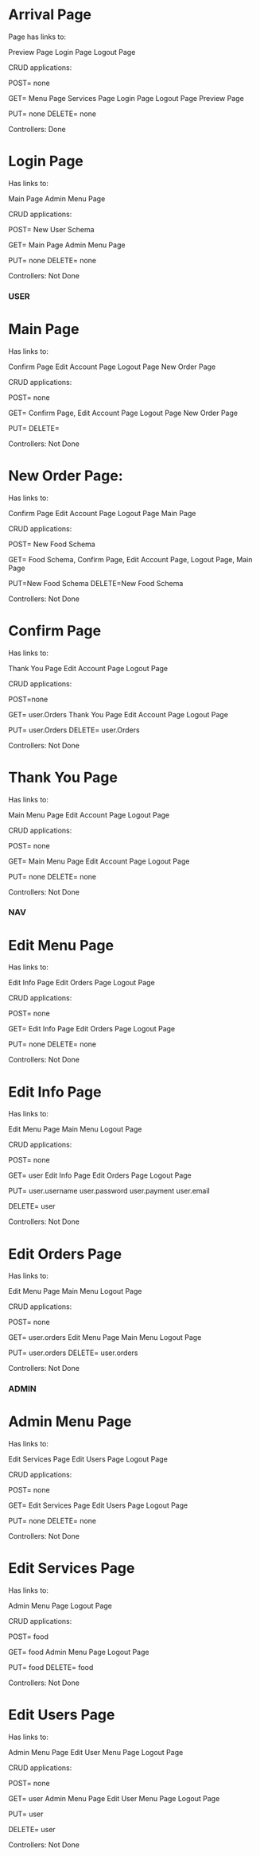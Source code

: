 


# Arrival Page

Page has links to:

Preview Page
Login Page
Logout Page


CRUD applications:

POST= none

GET=    Menu Page
        Services Page
        Login Page
        Logout Page
        Preview Page

PUT= none
DELETE= none

Controllers: Done

# Login Page

Has links to:

Main Page
Admin Menu Page


CRUD applications:

POST= New User Schema

GET=    Main Page
        Admin Menu Page

PUT= none
DELETE= none

Controllers: Not Done

### USER ###


# Main Page

Has links to:

Confirm Page
Edit Account Page
Logout Page
New Order Page


CRUD applications:

POST= none

GET=    Confirm Page,
        Edit Account Page
        Logout Page
        New Order Page

PUT=
DELETE=


Controllers: Not Done

# New Order Page:

Has links to:

Confirm Page
Edit Account Page
Logout Page
Main Page


CRUD applications:

POST= New Food Schema

GET=    Food Schema,
        Confirm Page,
        Edit Account Page,
        Logout Page,
        Main Page

PUT=New Food Schema
DELETE=New Food Schema


Controllers: Not Done

# Confirm Page

Has links to:

Thank You Page
Edit Account Page
Logout Page


CRUD applications:

POST=none

GET=    user.Orders
        Thank You Page
        Edit Account Page
        Logout Page

PUT=    user.Orders
DELETE= user.Orders

Controllers: Not Done

# Thank You Page

Has links to:

Main Menu Page
Edit Account Page
Logout Page


CRUD applications:

POST= none

GET=    Main Menu Page
        Edit Account Page
        Logout Page

PUT= none
DELETE= none

Controllers: Not Done


### NAV ###


# Edit Menu Page

Has links to:

Edit Info Page
Edit Orders Page
Logout Page


CRUD applications:

POST= none

GET=    Edit Info Page
        Edit Orders Page
        Logout Page

PUT= none
DELETE= none

Controllers: Not Done

# Edit Info Page

Has links to:

Edit Menu Page
Main Menu
Logout Page


CRUD applications:

POST= none

GET=    user
        Edit Info Page
        Edit Orders Page
        Logout Page

PUT=    user.username
        user.password
        user.payment
        user.email

DELETE= user


Controllers: Not Done

# Edit Orders Page


Has links to:

Edit Menu Page
Main Menu
Logout Page


CRUD applications:

POST= none

GET=    user.orders
        Edit Menu Page
        Main Menu
        Logout Page

PUT= user.orders
DELETE= user.orders


Controllers: Not Done

### ADMIN ###


# Admin Menu Page

Has links to:

Edit Services Page
Edit Users Page
Logout Page


CRUD applications:

POST= none

GET=    Edit Services Page
        Edit Users Page
        Logout Page

PUT= none
DELETE= none


Controllers: Not Done

# Edit Services Page

Has links to:

Admin Menu Page
Logout Page


CRUD applications:

POST= food

GET=    food
        Admin Menu Page
        Logout Page

PUT= food
DELETE= food


Controllers: Not Done

# Edit Users Page

Has links to:

Admin Menu Page
Edit User Menu Page
Logout Page


CRUD applications:

POST= none

GET=    user
        Admin Menu Page
        Edit User Menu Page
        Logout Page

PUT= user

DELETE= user


Controllers: Not Done